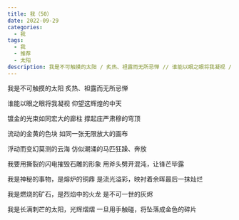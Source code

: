 ```yaml
---
title: 我（50）
date: 2022-09-29
categories:
  - 我
tags:
  - 我
  - 推荐
  - 太阳
description: 我是不可触摸的太阳 / 炙热、袒露而无所忌惮 // 谁能以眼之眼将我凝视 / 仰望这辉煌的中天
---
```


我是不可触摸的太阳
炙热、袒露而无所忌惮

谁能以眼之眼将我凝视
仰望这辉煌的中天

镀金的光束如同宏大的廊柱
撑起庄严肃穆的穹顶

流动的金黄的色块
如同一张无限放大的画布

浮动而变幻莫测的云海
仿似潮涌的马匹狂躁、奔放

我要用撕裂的闪电摧毁石雕的形象
用斧头劈开混沌，让锋芒毕露

我是神秘的事物，是熔炉的铜鼎
是流光溢彩，映衬着余晖最后一抹灿烂

我是燃烧的矿石，是烈焰中的火龙
是不可一世的灰烬

我是长满刺芒的太阳，光辉熠熠
一旦用手触碰，将坠落成金色的碎片
